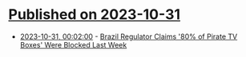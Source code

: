 # [Published on 2023-10-31](index.md)

* [2023-10-31, 00:02:00](https://yro.slashdot.org/story/23/10/30/2053217/brazil-regulator-claims-80-of-pirate-tv-boxes-were-blocked-last-week?utm_source=rss1.0mainlinkanon&utm_medium=feed) - [Brazil Regulator Claims '80% of Pirate TV Boxes' Were Blocked Last Week](https://yro.slashdot.org/story/23/10/30/2053217/brazil-regulator-claims-80-of-pirate-tv-boxes-were-blocked-last-week?utm_source=rss1.0mainlinkanon&utm_medium=feed)
